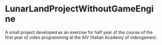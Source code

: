 # LunarLandProjectWithoutGameEngine
 A small project developed as an exercise for half year of the course of the first year of video programming at the AIV (Italian Academy of videogames).
